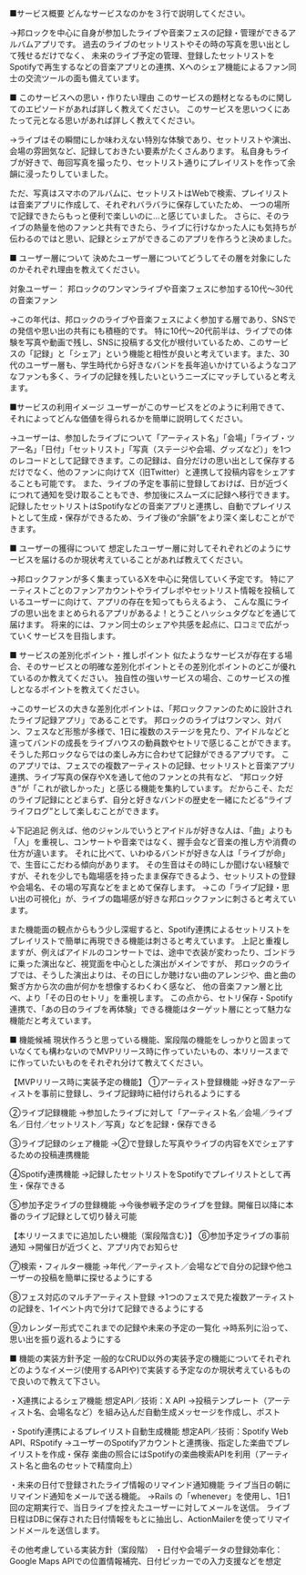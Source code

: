 ■サービス概要
どんなサービスなのかを３行で説明してください。

→邦ロックを中心に自身が参加したライブや音楽フェスの記録・管理ができるアルバムアプリです。
過去のライブのセットリストやその時の写真を思い出として残せるだけでなく、
未来のライブ予定の管理、登録したセットリストをSpotifyで再生するなどの音楽アプリとの連携、Xへのシェア機能によるファン同士の交流ツールの面も備えています。


■ このサービスへの思い・作りたい理由
このサービスの題材となるものに関してのエピソードがあれば詳しく教えてください。
このサービスを思いつくにあたって元となる思いがあれば詳しく教えてください。

→ライブはその瞬間にしか味わえない特別な体験であり、セットリストや演出、会場の雰囲気など、記録しておきたい要素がたくさんあります。
私自身もライブが好きで、毎回写真を撮ったり、セットリスト通りにプレイリストを作って余韻に浸ったりしていました。

ただ、写真はスマホのアルバムに、セットリストはWebで検索、プレイリストは音楽アプリに作成して、それぞれバラバラに保存していたため、
一つの場所で記録できたらもっと便利で楽しいのに…と感じていました。
さらに、そのライブの熱量を他のファンと共有できたら、ライブに行けなかった人にも気持ちが伝わるのではと思い、記録とシェアができるこのアプリを作ろうと決めました。


■ ユーザー層について
決めたユーザー層についてどうしてその層を対象にしたのかそれぞれ理由を教えてください。

対象ユーザー： 邦ロックのワンマンライブや音楽フェスに参加する10代〜30代の音楽ファン

→この年代は、邦ロックのライブや音楽フェスによく参加する層であり、SNSでの発信や思い出の共有にも積極的です。
特に10代〜20代前半は、ライブでの体験を写真や動画で残し、SNSに投稿する文化が根付いているため、このサービスの「記録」と「シェア」という機能と相性が良いと考えています。また、30代のユーザー層も、学生時代から好きなバンドを長年追いかけているようなコアなファンも多く、ライブの記録を残したいというニーズにマッチしていると考えます。


■サービスの利用イメージ
ユーザーがこのサービスをどのように利用できて、それによってどんな価値を得られるかを簡単に説明してください。

→ユーザーは、参加したライブについて「アーティスト名」「会場」「ライブ・ツアー名」「日付」「セットリスト」「写真（ステージや会場、グッズなど）」を1つのレコードとして記録できます。この記録は、自分だけの思い出として保存するだけでなく、他のファンに向けてX（旧Twitter）と連携して投稿内容をシェアすることも可能です。
また、ライブの予定を事前に登録しておけば、日が近づくにつれて通知を受け取ることもでき、参加後にスムーズに記録へ移行できます。
記録したセットリストはSpotifyなどの音楽アプリと連携し、自動でプレイリストとして生成・保存ができるため、ライブ後の“余韻”をより深く楽しむことができます。


■ ユーザーの獲得について
想定したユーザー層に対してそれぞれどのようにサービスを届けるのか現状考えていることがあれば教えてください。

→邦ロックファンが多く集まっているXを中心に発信していく予定です。
特にアーティストごとのファンアカウントやライブレポやセットリスト情報を投稿しているユーザーに向けて、アプリの存在を知ってもらえるよう、
こんな風にライブの思い出をまとめられるアプリがあるよ！とうことハッシュタグなどを通じて届けます。
将来的には、ファン同士のシェアや共感を起点に、口コミで広がっていくサービスを目指します。


■ サービスの差別化ポイント・推しポイント
似たようなサービスが存在する場合、そのサービスとの明確な差別化ポイントとその差別化ポイントのどこが優れているのか教えてください。
独自性の強いサービスの場合、このサービスの推しとなるポイントを教えてください。

→このサービスの大きな差別化ポイントは、「邦ロックファンのために設計されたライブ記録アプリ」であることです。
邦ロックのライブはワンマン、対バン、フェスなど形態が多様で、1日に複数のステージを見たり、アイドルなどと違ってバンドの成長をライブハウスの動員数やセトリで感じることができます。そうした邦ロックならではの楽しみ方に合わせて記録ができるアプリです。
このアプリでは、フェスでの複数アーティストの記録、セットリストと音楽アプリ連携、ライブ写真の保存やXを通して他のファンとの共有など、
“邦ロック好き”が「これが欲しかった」と感じる機能を集約しています。
だからこそ、ただのライブ記録にとどまらず、自分と好きなバンドの歴史を一緒にたどる“ライブライフログ”として楽しむことができます。

↓下記追記
例えば、他のジャンルでいうとアイドルが好きな人は、「曲」よりも「人」を重視し、コンサートや音楽ではなく、握手会など音楽の推し方や消費の仕方が違います。
それに比べて、いわゆるバンドが好きな人は「ライブが命」で、生音にこだわる傾向があります。
その生音はその時にしか聞けない経験ですが、それを少しでも臨場感を持ったまま保存できるよう、セットリストの登録や会場名、その場の写真などをまとめて保存します。
→この「ライブ記録・思い出の可視化」が、ライブの臨場感が好きな邦ロックファンに刺さると考えています。

また機能面の観点からもう少し深堀すると、Spotify連携によるセットリストをプレイリストで簡単に再現できる機能は刺さると考えています。
上記と重複しますが、例えばアイドルのコンサートでは、途中で衣装が変わったり、ゴンドラに乗った演出など、視覚面を中心とした演出がメインですが、
邦ロックのライブでは、そうした演出よりは、その日にしか聴けない曲のアレンジや、曲と曲の繋ぎ方から次の曲が何かを想像するわくわく感など、
他の音楽ファン層と比べ、より「その日のセトリ」を重視します。
この点から、セトリ保存・Spotify連携で、「あの日のライブを再体験」できる機能はターゲット層にとって魅力な機能だと考えています。


■ 機能候補
現状作ろうと思っている機能、案段階の機能をしっかりと固まっていなくても構わないのでMVPリリース時に作っていたいもの、本リリースまでに作っていたいものをそれぞれ分けて教えてください。


【MVPリリース時に実装予定の機能】
➀アーティスト登録機能
→好きなアーティストを事前に登録し、ライブ記録時に紐付けられるようにする

➁ライブ記録機能
→参加したライブに対して「アーティスト名／会場／ライブ名／日付／セットリスト／写真」などを記録・保存できる

➂ライブ記録のシェア機能
→➁で登録した写真やライブの内容をXでシェアするための投稿連携機能

➃Spotify連携機能
→記録したセットリストをSpotifyでプレイリストとして再生・保存できる

➄参加予定ライブの登録機能
→今後参戦予定のライブを登録。開催日以降に本番のライブ記録として切り替え可能

【本リリースまでに追加したい機能（案段階含む）】
➅参加予定ライブの事前通知
→開催日が近づくと、アプリ内でお知らせ

➆検索・フィルター機能
→年代／アーティスト／会場などで自分の記録や他ユーザーの投稿を簡単に探せるようにする

➇フェス対応のマルチアーティスト登録
→1つのフェスで見た複数アーティストの記録を、1イベント内で分けて記録できるようにする

➈カレンダー形式でこれまでの記録や未来の予定の一覧化
→時系列に沿って、思い出を振り返れるようにする


■ 機能の実装方針予定
一般的なCRUD以外の実装予定の機能についてそれぞれどのようなイメージ(使用するAPIや)で実装する予定なのか現状考えているもので良いので教えて下さい。


・X連携によるシェア機能
想定API／技術：X API
→投稿テンプレート（アーティスト名、会場名など）を組み込んだ自動生成メッセージを作成し、ポスト

・Spotify連携によるプレイリスト自動生成機能
想定API／技術：Spotify Web API、RSpotify
→ユーザーのSpotifyアカウントと連携後、指定した楽曲でプレイリストを作成・保存
楽曲の照合にはSpotifyの楽曲検索APIを利用（アーティスト名と曲名のセットで精度向上）

・未来の日付で登録されたライブ情報のリマインド通知機能
ライブ当日の朝にリマインド通知をメールで送る機能。
→Rails の「whenever」を使用し、1日1回の定期実行で、当日ライブを控えたユーザーに対してメールを送信。
ライブ日程はDBに保存された日付情報をもとに抽出し、ActionMailerを使ってリマインドメールを送信します。

その他考慮している実装方針（案段階）
・日付や会場データの登録効率化：Google Maps APIでの位置情報補完、日付ピッカーでの入力支援などを想定